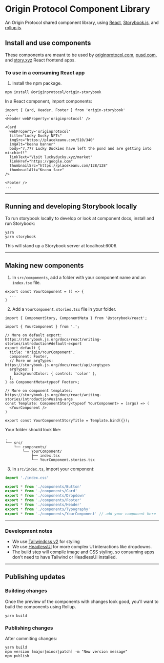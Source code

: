 # Origin Protocol Component Library
An Origin Protocol shared component library, using [React](https://reactjs.org/), [Storybook.js](https://storybook.js.org/), and [rollup.js](https://rollupjs.org/guide/en/).

## Install and use components
These components are meant to be used by [originprotocol.com](https://originprotocol.com), [ousd.com](https://ousd.com), and [story.xyz](https://story.xyz) React frontend apps.

### To use in a consuming React app
1. Install the npm package.
```shell
npm install @originprotocol/origin-storybook
```

In a React component, import components:
```tsx
import { Card, Header, Footer } from 'origin-storybook'
...
<Header webProperty='originprotocol' />

<Card
  webProperty='originprotocol'
  title="Lucky Ducky NFTs"
  imgSrc="https://placekeanu.com/510/340"
  imgAlt="keanu banner"
  body="7,777 Lucky Duckies have left the pond and are getting into mischief!"
  linkText="Visit luckyducky.xyz/market"
  linkHref="https://google.com"
  thumbnailSrc="https://placekeanu.com/128/128"
  thumbnailAlt="Keanu face"
/>

<Footer />
...
```
---

## Running and developing Storybook locally
To run storybook locally to develop or look at component docs, install and run Storybook:
```shell
yarn
yarn storybook
```
This will stand up a Storybook server at localhost:6006.

---
## Making new components
1. In `src/components`, add a folder with your component name and an `index.tsx` file.
```tsx
export const YourComponent = () => {
  ...
}
```
2. Add a `YourComponent.stories.tsx` file in your folder.
```tsx
import { ComponentStory, ComponentMeta } from '@storybook/react';

import { YourComponent } from '.';

// More on default export: https://storybook.js.org/docs/react/writing-stories/introduction#default-export
export default {
  title: 'Origin/YourComponent',
  component: Footer,
  // More on argTypes: https://storybook.js.org/docs/react/api/argtypes
  argTypes: {
    backgroundColor: { control: 'color' },
  },
} as ComponentMeta<typeof Footer>;

// More on component templates: https://storybook.js.org/docs/react/writing-stories/introduction#using-args
const Template: ComponentStory<typeof YourComponent> = (args) => (
  <YourComponent />
)

export const YourComponentStoryTitle = Template.bind({});
```
Your folder should look like:
```
.
└── src/
    └── components/
        └── YourComponent/
            ├── index.tsx
            └── YourComponent.stories.tsx
```

3. In `src/index.ts`, import your component:
```ts
import './index.css'

export * from './components/Button'
export * from './components/Card'
export * from './components/Dropdown'
export * from './components/Footer'
export * from './components/Header'
export * from './components/Typography'
export * from './components/YourComponent' // add your component here
```

---

### Development notes
* We use [Tailwindcss v2](https://tailwindcss.com/blog/tailwindcss-v2) for styling
* We use [HeadlessUI](https://headlessui.com/) for more complex UI interactions like dropdowns.
* The build step will compile image and CSS styling, so consuming apps don't need to have Tailwind or HeadlessUI installed.

---

## Publishing updates
### Building changes
Once the preview of the components with changes look good, you'll want to build the components using Rollup.
```shell
yarn build
```

### Publishing changes
After commiting changes:
```shell
yarn build
npm version [major|minor|patch] -m "New version message"
npm publish
```